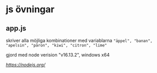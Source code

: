 # js övningar

## app.js 

skriver alla möjliga kombinationer med variablarna ```"äppel", "banan", "apelsin", "päron", "kiwi", "citron", "lime"```

gjord med node verision "v16.13.2", windows x64 

*https://nodejs.org/*
